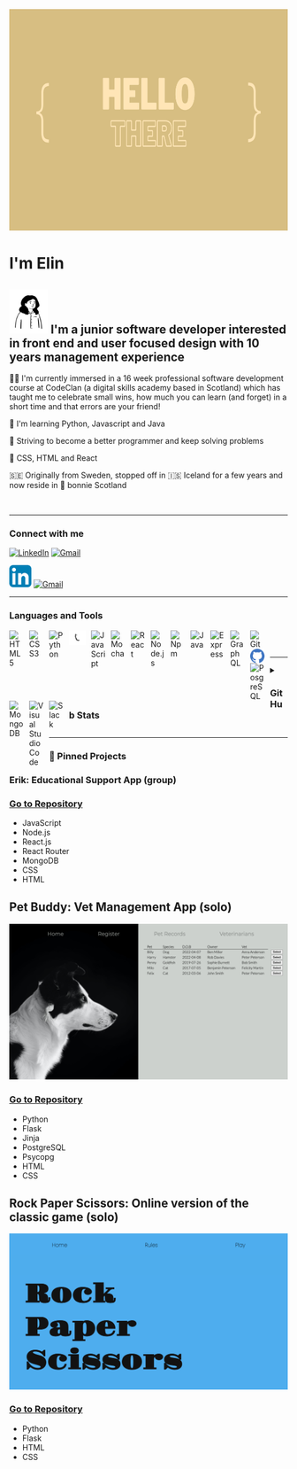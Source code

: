 
<div>
<img src="images/hello (3).png" title="Banner-image" **alt="Banner-image" width="1200" height="400"/>
</div>
 
<h1 align="left"> I'm Elin </h1> 

<h2 align="left"> <img src="images/peep-11.png" title="Banner-image" **alt="Banner-image" width="70" height="80"/>  I'm a junior software developer interested in front end and user focused design with 10 years management experience</h2>


👩‍💻 I'm currently immersed in a 16 week professional software development course at CodeClan (a digital skills academy based in Scotland) which has taught me to celebrate small wins, how much you can learn (and forget) in a short time and that errors are your friend!

:telescope: I'm learning Python, Javascript and Java

:seedling: Striving to become a better programmer and keep solving problems

💙 CSS, HTML and React

🇸🇪 Originally from Sweden, stopped off in 🇮🇸 Iceland for a few years and now reside in 🏴󠁧󠁢󠁳󠁣󠁴󠁿 bonnie Scotland

<img src="https://komarev.com/ghpvc/?username=ElinVS&style=flat-circle&color=3685B5" alt=""/>

---

### Connect with me 
 
 <p align="left">
 

   <a href="https://www.linkedin.com/in/elin-svennberg-331605108//"><img alt="LinkedIn" src="https://img.shields.io/badge/-LinkedIn-3685B5?style=flat-circle&logo=Linkedin&logoColor=white&link=https://www.linkedin.com/in/elin-svennberg/"></a>
   <a href="mailto:elinvsvennberg@gmail.com"><img alt="Gmail" src="https://img.shields.io/badge/-Gmail-AA2422?style=flat-circle&logo=Gmail&logoColor=white&link=mailto:elinvsvennberg@gmail.com"></a>
 
  <a href="https://www.linkedin.com/in/elin-svennberg-331605108//"><img width="40" alt="LinkedIn" src="images/square_linkedin.png"></a>
   <a href="mailto:elinvsvennberg@gmail.com"><img alt="Gmail" src="images/icon_gmail.png"></a>
</p>

---


<h3>Languages and Tools</h3>

<img align="left" alt="HTML5" width="26px" src="https://cdn.jsdelivr.net/gh/devicons/devicon/icons/html5/html5-original.svg" style="padding-right:10px;" />
<img align="left" alt="CSS3" width="26px" src="https://cdn.jsdelivr.net/gh/devicons/devicon/icons/css3/css3-original.svg" style="padding-right:10px;" />
<img align="left" alt="Python" width="26px" src="https://cdn.jsdelivr.net/gh/devicons/devicon/icons/python/python-original.svg" style="padding-right:10px;" />
<img align="left" alt="Flask" width="30px" height="26"src="images/flask2.png" style="padding-right:10px;" />
<img align="left" alt="JavaScript" width="26px" src="https://cdn.jsdelivr.net/gh/devicons/devicon/icons/javascript/javascript-original.svg" style="padding-right:10px;" />
<img align="left" alt="Mocha" width="26px" src="https://cdn.jsdelivr.net/gh/devicons/devicon/icons/mocha/mocha-plain.svg" style="padding-right:10px;" />
<img align="left" alt="React" width="26px" src="https://cdn.jsdelivr.net/gh/devicons/devicon/icons/react/react-original.svg" style="padding-right:10px;" />
<img align="left" alt="Node.js" width="26px" src="https://cdn.jsdelivr.net/gh/devicons/devicon/icons/nodejs/nodejs-original.svg" style="padding-right:10px;" />
<img align="left" alt="Npm" width="26px" src="https://cdn.jsdelivr.net/gh/devicons/devicon/icons/npm/npm-original-wordmark.svg" style="padding-right:10px;" />
<img align="left" alt="Java" width="26px" src="https://cdn.jsdelivr.net/gh/devicons/devicon/icons/java/java-original.svg" style="padding-right:10px;" />
<img align="left" alt="Express" width="26px" src="https://cdn.jsdelivr.net/gh/devicons/devicon/icons/express/express-original.svg" style="padding-right:10px;" />
<img align="left" alt="GraphQL" width="26px" src="https://cdn.jsdelivr.net/gh/devicons/devicon/icons/graphql/graphql-plain.svg" style="padding-right:10px;" />
<img align="left" alt="Git" width="26px" src="https://cdn.jsdelivr.net/gh/devicons/devicon/icons/git/git-original.svg" style="padding-right:10px;" />
<img align="left" alt="Github" width="26px" src="images/github_blue.png" style="padding-right:10px;" />
<img align="left" alt="PosgreSQL" width="26px" src="https://cdn.jsdelivr.net/gh/devicons/devicon/icons/postgresql/postgresql-original.svg" style="padding-right:10px;" />
<img align="left" alt="MongoDB" width="26px" src="https://cdn.jsdelivr.net/gh/devicons/devicon/icons/mongodb/mongodb-original.svg" style="padding-right:10px;" />
<img align="left" alt="Visual Studio Code" width="26px" src="https://cdn.jsdelivr.net/gh/devicons/devicon/icons/vscode/vscode-original.svg" style="padding-right:10px;" />
<img align="left" alt="Slack" width="26px" src="https://cdn.jsdelivr.net/gh/devicons/devicon/icons/slack/slack-original.svg" style="padding-right:10px;" />
<br>
<br>

---

<details>
 <summary><h3>GitHub Stats</h3></summary>

  <img align="left" alt="Elin's GitHub Stats" src="https://github-readme-stats.vercel.app/api?username=ElinVS&show_icons=true&hide_border=false&title_color=3685B5&icon_color=D7BE82&bg_color=09131B&text_color=ffffff&border_color=3685B5" />
 
   <img align="left" alt="Elin's GitHub Stats" src="https://github-readme-stats.vercel.app/api/top-langs/?username=ElinVS&layout=compact&show_icons=true&hide_border=false&title_color=3685B5&icon_color=3685B5&bg_color=09131B&text_color=ffffff&border_color=3685B5" />
 
</details>



---
<h3>📌 Pinned Projects</h3>
 

### Erik: Educational Support App (group)

### [Go to Repository](https://github.com/ElinVS/Educational_aid)
* JavaScript
* Node.js
* React.js
* React Router
* MongoDB
* CSS
* HTML
 


## Pet Buddy: Vet Management App (solo)

<div align = "center">    
<img width="600px" alt="Pet-Buddy" src="https://github.com/ElinVS/vet_management_project/raw/main/static/images/pet_buddy.png">
</div>


### [Go to Repository](https://github.com/ElinVS/vet_management_project)
* Python
* Flask
* Jinja 
* PostgreSQL
* Psycopg
* HTML
* CSS


## Rock Paper Scissors: Online version of the classic game (solo)


<div align = "center">    
<img width="600px" alt="RPS" src="https://github.com/ElinVS/Rock_Paper_Scissors/raw/main/static/images/rps.png">
</div>

### [Go to Repository](https://github.com/ElinVS/Rock_Paper_Scissors)
* Python
* Flask
* HTML
* CSS


